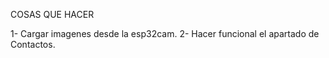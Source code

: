 COSAS QUE HACER

1- Cargar imagenes desde la esp32cam.
2- Hacer funcional el apartado de Contactos.
